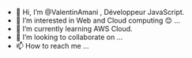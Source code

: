 - 👋 Hi, I’m @ValentinAmani , Développeur JavaScript.
- 👀 I’m interested in Web and Cloud computing 😊 ...
- 🌱 I’m currently learning AWS Cloud.
- 💞️ I’m looking to collaborate on ...
- 📫 How to reach me ...

<!---
ValentinAmani/ValentinAmani is a ✨ special ✨ repository because its `README.md` (this file) appears on your GitHub profile.
You can click the Preview link to take a look at your changes.
--->
